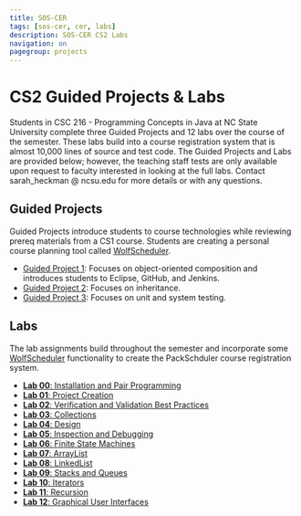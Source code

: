 ```yaml
---
title: SOS-CER 
tags: [sos-cer, cer, labs]
description: SOS-CER CS2 Labs
navigation: on
pagegroup: projects
---
```


# CS2 Guided Projects & Labs

Students in CSC 216 - Programming Concepts in Java at NC State University complete three Guided Projects and 12 labs over the course of the semester.  These labs build into a course registration system that is almost 10,000 lines of source and test code.  The Guided Projects and Labs are provided below; however, the teaching staff tests are only available upon request to faculty interested in looking at the full labs.  Contact sarah_heckman @ ncsu.edu for more details or with any questions.

## Guided Projects

Guided Projects introduce students to course technologies while reviewing prereq materials from a CS1 course. Students are creating a personal course planning tool called [WolfScheduler](wolf-scheduler/).

  * [Guided Project 1](gp1/index.html): Focuses on object-oriented composition and introduces students to Eclipse, GitHub, and Jenkins.
  * [Guided Project 2](gp2/index.html): Focuses on inheritance.
  * [Guided Project 3](gp3/index.html): Focuses on unit and system testing.

## Labs

The lab assignments build throughout the semester and incorporate some [WolfScheduler](wolf-scheduler/) functionality to create the PackSchduler course registration system.

  * [**Lab 00**: Installation and Pair Programming](labs/00-lab)
  * [**Lab 01**: Project Creation](labs/01-lab)
  * [**Lab 02**: Verification and Validation Best Practices](labs/02-lab)
  * [**Lab 03**: Collections](labs/03-lab)
  * [**Lab 04**: Design](labs/04-lab)
  * [**Lab 05**: Inspection and Debugging](labs/05-lab)
  * [**Lab 06**: Finite State Machines](labs/06-lab)
  * [**Lab 07**: ArrayList](labs/07-lab)
  * [**Lab 08**: LinkedList](labs/08-lab)
  * [**Lab 09**: Stacks and Queues](labs/09-lab)
  * [**Lab 10**: Iterators](labs/10-lab)
  * [**Lab 11**: Recursion](labs/11-lab)
  * [**Lab 12**: Graphical User Interfaces](labs/12-lab)